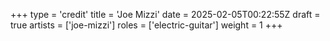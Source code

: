 +++
type = 'credit'
title = 'Joe Mizzi'
date = 2025-02-05T00:22:55Z
draft = true
artists = ['joe-mizzi']
roles = ['electric-guitar']
weight = 1
+++
